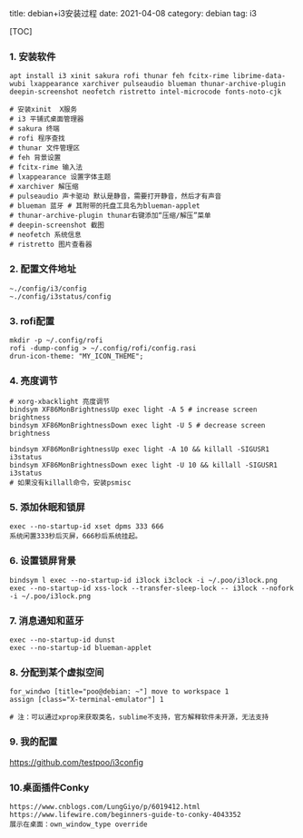title: debian+i3安装过程
date: 2021-04-08
category: debian
tag: i3

[TOC]

### 1. 安装软件

```
apt install i3 xinit sakura rofi thunar feh fcitx-rime librime-data-wubi lxappearance xarchiver pulseaudio blueman thunar-archive-plugin deepin-screenshot neofetch ristretto intel-microcode fonts-noto-cjk

# 安装xinit  X服务
# i3 平铺式桌面管理器
# sakura 终端
# rofi 程序查找
# thunar 文件管理区
# feh 背景设置
# fcitx-rime 输入法
# lxappearance 设置字体主题
# xarchiver 解压缩
# pulseaudio 声卡驱动 默认是静音，需要打开静音，然后才有声音
# blueman 蓝牙 # 其附带的托盘工具名为blueman-applet
# thunar-archive-plugin thunar右键添加“压缩/解压”菜单
# deepin-screenshot 截图
# neofetch 系统信息
# ristretto 图片查看器
```

### 2. 配置文件地址

```
~./config/i3/config
~./config/i3status/config
```

### 3. rofi配置

```
mkdir -p ~/.config/rofi
rofi -dump-config > ~/.config/rofi/config.rasi
drun-icon-theme: "MY_ICON_THEME";
```

### 4. 亮度调节

```
# xorg-xbacklight 亮度调节
bindsym XF86MonBrightnessUp exec light -A 5 # increase screen brightness
bindsym XF86MonBrightnessDown exec light -U 5 # decrease screen brightness

bindsym XF86MonBrightnessUp exec light -A 10 && killall -SIGUSR1 i3status
bindsym XF86MonBrightnessDown exec light -U 10 && killall -SIGUSR1 i3status
# 如果没有killall命令，安装psmisc
```

### 5. 添加休眠和锁屏

```
exec --no-startup-id xset dpms 333 666
系统闲置333秒后灭屏，666秒后系统挂起。
```

### 6. 设置锁屏背景

```
bindsym l exec --no-startup-id i3lock i3clock -i ~/.poo/i3lock.png
exec --no-startup-id xss-lock --transfer-sleep-lock -- i3lock --nofork -i ~/.poo/i3lock.png
```

### 7. 消息通知和蓝牙

```
exec --no-startup-id dunst
exec --no-startup-id blueman-applet
```

### 8. 分配到某个虚拟空间

```
for_windwo [title="poo@debian: ~"] move to workspace 1
assign [class="X-terminal-emulator"] 1

# 注：可以通过xprop来获取类名，sublime不支持，官方解释软件未开源，无法支持
```

### 9. 我的配置

<https://github.com/testpoo/i3config>

### 10.桌面插件Conky

```
https://www.cnblogs.com/LungGiyo/p/6019412.html
https://www.lifewire.com/beginners-guide-to-conky-4043352
展示在桌面：own_window_type override
```